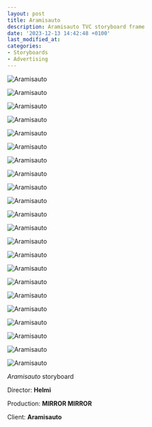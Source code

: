 ```yaml
---
layout: post
title: Aramisauto
description: Aramisauto TVC storyboard frame
date: '2023-12-13 14:42:48 +0100'
last_modified_at:
categories:
- Storyboards
- Advertising
---
```


![Aramisauto](/images/Aramisauto_storyboard_main_0001.jpg)

![Aramisauto](/images/Aramisauto_storyboard_main_0002.jpg)

![Aramisauto](/images/Aramisauto_storyboard_main_0003.jpg)

![Aramisauto](/images/Aramisauto_storyboard_main_0004.jpg)

![Aramisauto](/images/Aramisauto_storyboard_main_0005.jpg)

![Aramisauto](/images/Aramisauto_storyboard_main_0006.jpg)

![Aramisauto](/images/Aramisauto_storyboard_main_0007.jpg)

![Aramisauto](/images/Aramisauto_storyboard_main_0008.jpg)

![Aramisauto](/images/Aramisauto_storyboard_main_0009.jpg)

![Aramisauto](/images/Aramisauto_storyboard_main_00010.jpg)

![Aramisauto](/images/Aramisauto_storyboard_main_00011.jpg)

![Aramisauto](/images/Aramisauto_storyboard_main_00012.jpg)

![Aramisauto](/images/Aramisauto_storyboard_main_00013.jpg)

![Aramisauto](/images/Aramisauto_storyboard_main_00014.jpg)

![Aramisauto](/images/Aramisauto_storyboard_main_00015.jpg)

![Aramisauto](/images/Aramisauto_storyboard_main_00016.jpg)

![Aramisauto](/images/Aramisauto_storyboard_main_00017.jpg)

![Aramisauto](/images/Aramisauto_storyboard_main_00018.jpg)

![Aramisauto](/images/Aramisauto_storyboard_main_00019.jpg)

![Aramisauto](/images/Aramisauto_storyboard_main_00020.jpg)

![Aramisauto](/images/Aramisauto_storyboard_main_00021.jpg)

![Aramisauto](/images/Aramisauto_storyboard_main_00022.jpg)


*Aramisauto* storyboard 

Director: **Helmi**

Production: **MIRROR MIRROR**

Client: **Aramisauto**